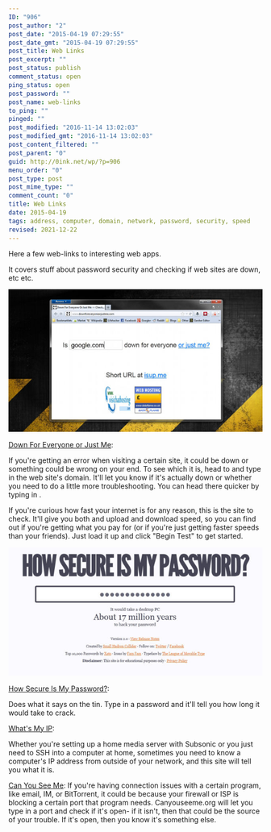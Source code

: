 ```yaml
---
ID: "906"
post_author: "2"
post_date: "2015-04-19 07:29:55"
post_date_gmt: "2015-04-19 07:29:55"
post_title: Web Links
post_excerpt: ""
post_status: publish
comment_status: open
ping_status: open
post_password: ""
post_name: web-links
to_ping: ""
pinged: ""
post_modified: "2016-11-14 13:02:03"
post_modified_gmt: "2016-11-14 13:02:03"
post_content_filtered: ""
post_parent: "0"
guid: http://0ink.net/wp/?p=906
menu_order: "0"
post_type: post
post_mime_type: ""
comment_count: "0"
title: Web Links
date: 2015-04-19
tags: address, computer, domain, network, password, security, speed
revised: 2021-12-22
---
```


Here a few web-links to interesting web apps.

It covers stuff about password security and checking if web sites
are down, etc etc.


![ifysfxqtv2dyygl0b09k](/images/2015/ifysfxqtv2dyygl0b09k.jpg)

[Down For Everyone or Just Me](http://www.downforeveryoneorjustme.com/):

If you're getting an error when visiting a certain site, it could be down or something could be wrong on your end. To see which
it is, head to and type in the web site's domain. It'll let you know if it's actually down or whether you need to do a little more
troubleshooting. You can head there quicker by typing in .

If you're curious how fast your internet is for any reason, this is the
site to check. It'll give you both and upload and download speed, so you
can find out if you're getting what you pay for (or if you're just
getting faster speeds than your friends). Just load it up and
click "Begin Test" to get started.

![jcnkq3n1jdkg3mtindvt](/images/2015/jcnkq3n1jdkg3mtindvt.jpg)

[How Secure Is My Password?](http://howsecureismypassword.net/):

Does what it says on the tin. Type in a password and it'll tell you how long it would take to crack.

[What's My IP](http://whatismyip.org/):

Whether you're setting up a home media server with Subsonic or you just need to SSH into a computer at home, sometimes
you need to know a computer's IP address from outside of your network, and this site will tell you what it is.

[Can You See Me](http://canyouseeme.org/): If you're having connection issues with a certain program, like email, IM, or
BitTorrent, it could be because your firewall or ISP is blocking a certain port that program needs. Canyouseeme.org will
let you type in a port and check if it's open- if it isn't, then that
could be the source of your trouble. If it's open, then you know it's something else.
